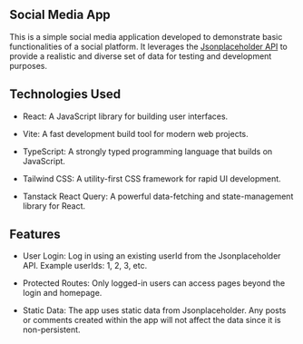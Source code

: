 ## Social Media App

This is a simple social media application developed to demonstrate basic functionalities of a social platform. It leverages the [Jsonplaceholder API](https://jsonplaceholder.typicode.com/) to provide a realistic and diverse set of data for testing and development purposes.

## Technologies Used

- React: A JavaScript library for building user interfaces.

- Vite: A fast development build tool for modern web projects.

- TypeScript: A strongly typed programming language that builds on JavaScript.

- Tailwind CSS: A utility-first CSS framework for rapid UI development.

- Tanstack React Query: A powerful data-fetching and state-management library for React.

## Features

- User Login: Log in using an existing userId from the Jsonplaceholder API. Example userIds: 1, 2, 3, etc.

- Protected Routes: Only logged-in users can access pages beyond the login and homepage.

- Static Data: The app uses static data from Jsonplaceholder. Any posts or comments created within the app will not affect the data since it is non-persistent.
